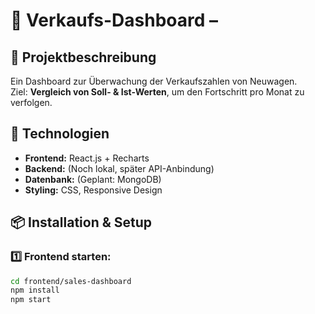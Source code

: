 # 🚗 Verkaufs-Dashboard – 

## 📌 Projektbeschreibung
Ein Dashboard zur Überwachung der Verkaufszahlen von Neuwagen.  
Ziel: **Vergleich von Soll- & Ist-Werten**, um den Fortschritt pro Monat zu verfolgen.

## 🚀 Technologien
- **Frontend:** React.js + Recharts
- **Backend:** (Noch lokal, später API-Anbindung)
- **Datenbank:** (Geplant: MongoDB)
- **Styling:** CSS, Responsive Design

## 📦 Installation & Setup

### 1️⃣ Frontend starten:
```sh
cd frontend/sales-dashboard
npm install
npm start